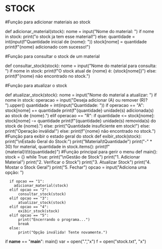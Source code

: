 
<h1>STOCK</h1>
#Função para adicionar materiais ao stock

def adicionar_material(stock):
  nome = input("Nome do material: ")
  if nome in stock:
      print("o stock ja tem esse material!")
  else:
      quantidade = int(input(f"Quantidade inicial de {nome}: "))
      stock[nome] = quantidade
      print(f"{nome} adicionado com sucesso!")


#Função para consultar o stock de um material

def consultar_stock(stock):
  nome = input("Nome do material para consulta: ")
  if nome in stock:
      print(f"O stock atual de {nome} é: {stock[nome]}")
  else:
      print(f"{nome} não encontrado no stock.")

#Função para atualizar o stock

def atualizar_stock(stock):
  nome = input("Nome do material a atualizar: ")
  if nome in stock:
      operacao = input("Deseja adicionar (A) ou remover (R)? ").upper()
      quantidade = int(input("Quantidade: "))
      if operacao == "A":
          stock[nome] += quantidade
          print(f"{quantidade} unidade(s) adicionada(s) ao stock de {nome}.")
      elif operacao == "R":
          if quantidade <= stock[nome]:
              stock[nome] -= quantidade
              print(f"{quantidade} unidade(s) removida(s) do stock de {nome}.")
          else:
              print("Quantidade insuficiente em stock!")
      else:
               print("Operação inválida!")
  else:
    print(f"{nome} não encontrado no stock.")
#Função para exibir o estado geral do stock
def exibir_stock(stock):
  print("\nEstado Geral do Stock:")
  print("Material\tQuantidade")
  print("-" * 30)
  for material, quantidade in stock.items():
      print(f"{material}\t\t{quantidade}")
#Função principal para gerir o menu
def main():
  stock = {}
  while True:
      print("\nGestão de Stock")
      print("1. Adicionar Material")
      print("2. Verificar o Stock")
      print("3. Atualizar Stock")
      print("4. Mostar o Stock Geral")
      print("5. Fechar")
      opcao = input("Adiciona uma opção: ")

      if opcao == "1":
        adicionar_material(stock)
      elif opcao == "2":
          consultar_stock(stock)
      elif opcao == "3":
          atualizar_stock(stock)
      elif opcao == "4":
          exibir_stock(stock)
      elif opcao == "5":
          print("Encerrando o programa...")
          break
      else:
          print("Opção inválida! Tente novamente.")

if __name__ == "__main__":
  main()
var = open("<stock>.<extension>","x")
f = open("stock.txt", "x")
